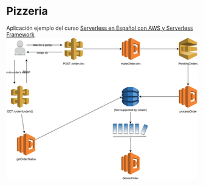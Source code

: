 # Pizzeria
Aplicación ejemplo del curso [Serverless en Español con AWS y Serverless Framework](https://www.udemy.com/serverless-en-espanol/)
![Arquitectura](https://raw.githubusercontent.com/amar1n/Pizzeria/master/Pizzeria.svg)